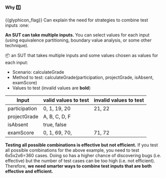 <div id="title">

#### Why :one:

</div>
<span id="outcomes">{{glyphicon_flag}} Can explain the need for strategies to combine test inputs :one:</span>

<div id="body">

**An SUT can take multiple inputs.** You can select values for each input (using equivalence partitioning, boundary value analysis, or some other technique).

<tip-box>

:package: an SUT that takes multiple inputs and some values chosen as values for each input:

* Scenario: calculateGrade
* Method to test: calculateGrade(participation, projectGrade, isAbsent, examScore)
* Values to test (invalid values are **bold**)

Input         | valid values to test | invalid values to test
------------- | -------------------- | ----------------------
participation | 0, 1, 19, 20         | 21, 22
projectGrade  | A, B, C, D, F        |
isAbsent      | true, false          |
examScore     | 0, 1, 69, 70,        | 71, 72

</tip-box>

**Testing all possible combinations is effective but not efficient.** If you test all possible combinations for the above example, you need to test 6x5x2x6=360 cases. Doing so has a higher chance of discovering bugs (i.e. effective) but the number of test cases can be too high (i.e. not efficient). Therefore, **we need smarter ways to combine test inputs that are both effective and efficient.**

</div>

<div id="extras">
</div>